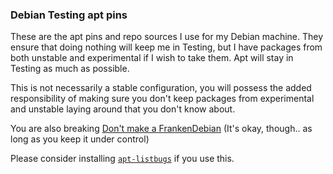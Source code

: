 ### Debian Testing apt pins

These are the apt pins and repo sources I use for my Debian machine. They ensure
that doing nothing will keep me in Testing, but I have packages from both
unstable and experimental if I wish to take them. Apt will stay in Testing as
much as possible.

This is not necessarily a stable configuration, you will possess the added
responsibility of making sure you don't keep packages from experimental and
unstable laying around that you don't know about.

You are also breaking [Don't make a FrankenDebian][FrankD]
(It's okay, though.. as long as you keep it under control)

Please consider installing [`apt-listbugs`][a-lb] if you use this.



[a-lb]: https://packages.debian.org/testing/apt-listbugs
[FrankD]: https://wiki.debian.org/DontBreakDebian#Don.27t_make_a_FrankenDebian

